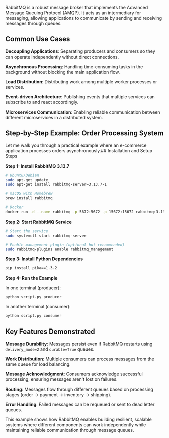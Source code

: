 RabbitMQ is a robust message broker that implements the Advanced Message Queuing Protocol (AMQP). It acts as an intermediary for messaging, allowing applications to communicate by sending and receiving messages through queues.

## Common Use Cases

**Decoupling Applications**: Separating producers and consumers so they can operate independently without direct connections.

**Asynchronous Processing**: Handling time-consuming tasks in the background without blocking the main application flow.

**Load Distribution**: Distributing work among multiple worker processes or services.

**Event-driven Architecture**: Publishing events that multiple services can subscribe to and react accordingly.

**Microservices Communication**: Enabling reliable communication between different microservices in a distributed system.

## Step-by-Step Example: Order Processing System

Let me walk you through a practical example where an e-commerce application processes orders asynchronously.## Installation and Setup Steps

**Step 1: Install RabbitMQ 3.13.7**
```bash
# Ubuntu/Debian
sudo apt-get update
sudo apt-get install rabbitmq-server=3.13.7-1

# macOS with Homebrew
brew install rabbitmq

# Docker
docker run -d --name rabbitmq -p 5672:5672 -p 15672:15672 rabbitmq:3.13.7-management
```

**Step 2: Start RabbitMQ Service**
```bash
# Start the service
sudo systemctl start rabbitmq-server

# Enable management plugin (optional but recommended)
sudo rabbitmq-plugins enable rabbitmq_management
```

**Step 3: Install Python Dependencies**
```bash
pip install pika==1.3.2
```

**Step 4: Run the Example**

In one terminal (producer):
```bash
python script.py producer
```

In another terminal (consumer):
```bash
python script.py consumer
```

## Key Features Demonstrated

**Message Durability**: Messages persist even if RabbitMQ restarts using `delivery_mode=2` and `durable=True` queues.

**Work Distribution**: Multiple consumers can process messages from the same queue for load balancing.

**Message Acknowledgment**: Consumers acknowledge successful processing, ensuring messages aren't lost on failures.

**Routing**: Messages flow through different queues based on processing stages (order → payment → inventory → shipping).

**Error Handling**: Failed messages can be requeued or sent to dead letter queues.

This example shows how RabbitMQ enables building resilient, scalable systems where different components can work independently while maintaining reliable communication through message queues.